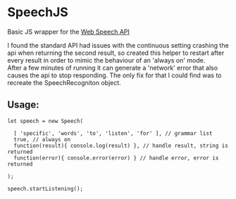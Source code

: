 # SpeechJS
Basic JS wrapper for the [Web Speech API](https://developer.mozilla.org/en-US/docs/Web/API/Web_Speech_API)

I found the standard API had issues with the continuous setting crashing the api when returning the second result, so created this helper to restart after every result in order to mimic the behaviour of an 'always on' mode.  
After a few minutes of running it can generate a 'network' error that also causes the api to stop responding. The only fix for that I could find was to recreate the SpeechRecogniton object.
  
## Usage:

```
let speech = new Speech( 
  
  [ 'specific', 'words', 'to', 'listen', 'for' ], // grammar list
  true, // always on
  function(result){ console.log(result) }, // handle result, string is returned
  function(error){ console.error(error) } // handle error, error is returned
  
);

speech.startListening();
```

